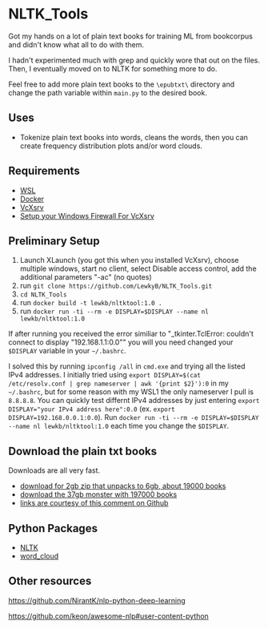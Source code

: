 # NLTK_Tools

Got my hands on a lot of plain text books for training ML from bookcorpus and didn't know what all to do with them.

I hadn't experimented much with grep and quickly wore that out on the files. Then, I eventually moved on to NLTK for something more to do.

Feel free to add more plain text books to the `\epubtxt\` directory and change the path variable within `main.py` to the desired book. 

## Uses

* Tokenize plain text books into words, cleans the words, then you can create frequency distribution plots and/or word clouds. 

## Requirements

* [WSL](https://docs.microsoft.com/en-us/windows/wsl/about)
* [Docker](https://docs.docker.com/docker-for-windows/install/)
* [VcXsrv](https://sourceforge.net/projects/vcxsrv/)
* [Setup your Windows Firewall For VcXsrv](https://github.com/microsoft/WSL/issues/4106#issuecomment-667746865)

## Preliminary Setup
1. Launch XLaunch (you got this when you installed VcXsrv), choose multiple windows, start no client, select Disable access control, add the additional parameters "-ac" (no quotes)
2. run `git clone https://github.com/LewkyB/NLTK_Tools.git`
3. `cd NLTK_Tools`
4. run `docker build -t lewkb/nltktool:1.0 .`
5. run `docker run -ti --rm -e DISPLAY=$DISPLAY --name nl lewkb/nltktool:1.0`

If after running you received the error similiar to "_tkinter.TclError: couldn't connect to display "192.168.1.1:0.0"" you will you need changed your `$DISPLAY` variable in your `~/.bashrc`. 

I solved this by running `ipconfig /all` in `cmd.exe` and trying all the listed IPv4 addresses. I initially tried using `export DISPLAY=$(cat /etc/resolv.conf | grep nameserver | awk '{print $2}'):0` in my `~/.bashrc`, but for some reason with my WSL1 the only nameserver I pull is `8.8.8.8`. You can quickly test differnt IPv4 addresses by just entering `export DISPLAY="your IPv4 address here":0.0` (ex. `export DISPLAY=192.168.0.0.1:0.0`). Run `docker run -ti --rm -e DISPLAY=$DISPLAY --name nl lewkb/nltktool:1.0` each time you change the `$DISPLAY`.

## Download the plain txt books

Downloads are all very fast. 

* [download for 2gb zip that unpacks to 6gb, about 19000 books](https://the-eye.eu/public/AI/pile_preliminary_components/books1.tar.gz)
* [download the 37gb monster with 197000 books](https://the-eye.eu/public/AI/pile_preliminary_components/books3.tar.gz)
* [links are courtesy of this comment on Github](https://github.com/soskek/bookcorpus/issues/27#issuecomment-716104208)

## Python Packages

* [NLTK](https://www.nltk.org/)
* [word_cloud](https://github.com/amueller/word_cloud)


## Other resources

https://github.com/NirantK/nlp-python-deep-learning

https://github.com/keon/awesome-nlp#user-content-python
